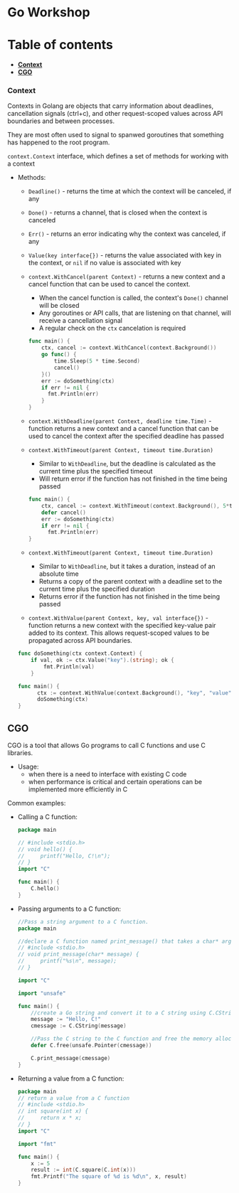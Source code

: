 # Go Workshop

# Table of contents
- [**Context**](#context)
- [**CGO**](#cgo)

### Context

Contexts in Golang are objects that carry information about deadlines, cancellation signals (ctrl+c), and other request-scoped values across API boundaries and between processes.

They are most often used to signal to spanwed goroutines that something has happened to the root program.

`context.Context` interface, which defines a set of methods for working with a context

- Methods:

  - `Deadline()` - returns the time at which the context will be canceled, if any
  - `Done()` - returns a channel, that is closed when the context is canceled
  - `Err()` - returns an error indicating why the context was canceled, if any
  - `Value(key interface{})` - returns the value associated with key in the context, or `nil` if no value is associated with key
  - `context.WithCancel(parent Context)` - returns a new context and a cancel function that can be used to cancel the context.

    - When the cancel function is called, the context's `Done()` channel will be closed
    - Any goroutines or API calls, that are listening on that channel, will receive a cancellation signal
    - A regular check on the `ctx` cancelation is required

    ```go
    func main() {
        ctx, cancel := context.WithCancel(context.Background())
        go func() {
            time.Sleep(5 * time.Second)
            cancel()
        }()
        err := doSomething(ctx)
        if err != nil {
          fmt.Println(err)
        }
    }
    ```

  - `context.WithDeadline(parent Context, deadline time.Time)` - function returns a new context and a cancel function that can be used to cancel the context after the specified deadline has passed
  - `context.WithTimeout(parent Context, timeout time.Duration)`

    - Similar to `WithDeadline`, but the deadline is calculated as the current time plus the specified timeout
    - Will return error if the function has not finished in the time being passed

    ```go
    func main() {
        ctx, cancel := context.WithTimeout(context.Background(), 5*time.Second)
        defer cancel()
        err := doSomething(ctx)
        if err != nil {
          fmt.Println(err)
    }
    ```

  - `context.WithTimeout(parent Context, timeout time.Duration)`
    - Similar to `WithDeadline`, but it takes a duration, instead of an absolute time
    - Returns a copy of the parent context with a deadline set to the current time plus the specified duration
    - Returns error if the function has not finished in the time being passed
  - `context.WithValue(parent Context, key, val interface{})` - function returns a new context with the specified key-value pair added to its context. This allows request-scoped values to be propagated across API boundaries.

  ```go
  func doSomething(ctx context.Context) {
      if val, ok := ctx.Value("key").(string); ok {
          fmt.Println(val)
      }

  func main() {
        ctx := context.WithValue(context.Background(), "key", "value")
        doSomething(ctx)
  }
  ```

## CGO

CGO is a tool that allows Go programs to call C functions and use C libraries.

- Usage:
  - when there is a need to interface with existing C code
  - when performance is critical and certain operations can be implemented more efficiently in C

Common examples:

- Calling a C function:

  ```go
  package main

  // #include <stdio.h>
  // void hello() {
  //     printf("Hello, C!\n");
  // }
  import "C"

  func main() {
      C.hello()
  }
  ```

- Passing arguments to a C function:

  ```go
  //Pass a string argument to a C function.
  package main

  //declare a C function named print_message() that takes a char* argument and prints it to the console.
  // #include <stdio.h>
  // void print_message(char* message) {
  //     printf("%s\n", message);
  // }

  import "C"

  import "unsafe"

  func main() {
      //create a Go string and convert it to a C string using C.CString()
      message := "Hello, C!"
      cmessage := C.CString(message)

      //Pass the C string to the C function and free the memory allocated for it using C.free().
      defer C.free(unsafe.Pointer(cmessage))

      C.print_message(cmessage)
  }
  ```

- Returning a value from a C function:

  ```go
  package main
  // return a value from a C function
  // #include <stdio.h>
  // int square(int x) {
  //     return x * x;
  // }
  import "C"

  import "fmt"

  func main() {
      x := 5
      result := int(C.square(C.int(x)))
      fmt.Printf("The square of %d is %d\n", x, result)
  }
  ```
